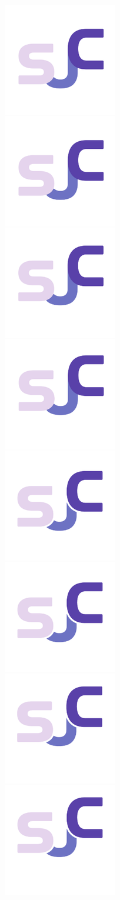 <img src="./logo_alpha.png" width="300px" height="300px">
<img src="./logo_alpha_bordered.png" width="300px" height="300px">
<img src="./logo_alpha_subtitle.png" width="300px" height="300px">
<img src="./logo_alpha_bordered_subtitle.png" width="300px" height="300px">
<img src="./logov2_alpha.png" width="300px" height="300px">
<img src="./logov2_alpha_bordered.png" width="300px" height="300px">
<img src="./logov2_alpha_sejacha.png" width="300px" height="300px">
<img src="./logov2_alpha_subitle.png" width="300px" height="300px">
